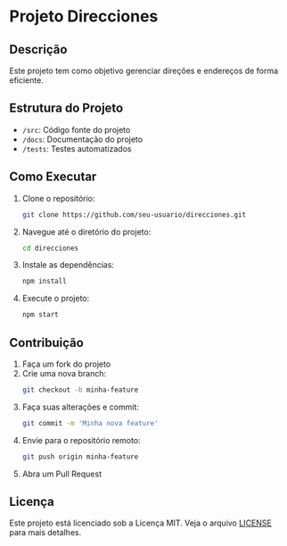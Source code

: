 # Projeto Direcciones

## Descrição

Este projeto tem como objetivo gerenciar direções e endereços de forma eficiente.

## Estrutura do Projeto

- `/src`: Código fonte do projeto
- `/docs`: Documentação do projeto
- `/tests`: Testes automatizados

## Como Executar

1. Clone o repositório:
   ```sh
   git clone https://github.com/seu-usuario/direcciones.git
   ```
2. Navegue até o diretório do projeto:
   ```sh
   cd direcciones
   ```
3. Instale as dependências:
   ```sh
   npm install
   ```
4. Execute o projeto:
   ```sh
   npm start
   ```

## Contribuição

1. Faça um fork do projeto
2. Crie uma nova branch:
   ```sh
   git checkout -b minha-feature
   ```
3. Faça suas alterações e commit:
   ```sh
   git commit -m 'Minha nova feature'
   ```
4. Envie para o repositório remoto:
   ```sh
   git push origin minha-feature
   ```
5. Abra um Pull Request

## Licença

Este projeto está licenciado sob a Licença MIT. Veja o arquivo [LICENSE](LICENSE) para mais detalhes.

